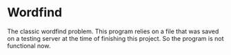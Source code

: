 # Wordfind
The classic wordfind problem. This program relies on a file that was saved on a testing server at the time of finishing this project. So the program is not functional now.
